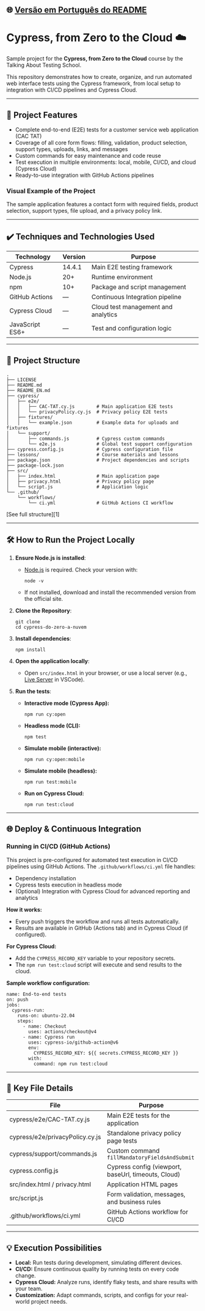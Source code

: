 ## 🌐 [Versão em Português do README](README.md)

# Cypress, from Zero to the Cloud ☁️

Sample project for the **Cypress, from Zero to the Cloud** course by the Talking About Testing School.

This repository demonstrates how to create, organize, and run automated web interface tests using the Cypress framework, from local setup to integration with CI/CD pipelines and Cypress Cloud.

---

## 🔨 Project Features

- Complete end-to-end (E2E) tests for a customer service web application (CAC TAT)
- Coverage of all core form flows: filling, validation, product selection, support types, uploads, links, and messages
- Custom commands for easy maintenance and code reuse
- Test execution in multiple environments: local, mobile, CI/CD, and cloud (Cypress Cloud)
- Ready-to-use integration with GitHub Actions pipelines

### Visual Example of the Project

The sample application features a contact form with required fields, product selection, support types, file upload, and a privacy policy link.



---

## ✔️ Techniques and Technologies Used

| Technology        | Version    | Purpose                              |
|-------------------|------------|--------------------------------------|
| Cypress           | 14.4.1     | Main E2E testing framework           |
| Node.js           | 20+        | Runtime environment                  |
| npm               | 10+        | Package and script management        |
| GitHub Actions    | —          | Continuous Integration pipeline      |
| Cypress Cloud     | —          | Cloud test management and analytics  |
| JavaScript ES6+   | —          | Test and configuration logic         |

---

## 📁 Project Structure

```
.
├── LICENSE
├── README.md
├── README_EN.md
├── cypress/
│   ├── e2e/
│   │   ├── CAC-TAT.cy.js        # Main application E2E tests
│   │   └── privacyPolicy.cy.js  # Privacy policy E2E tests
│   ├── fixtures/
│   │   └── example.json         # Example data for uploads and fixtures
│   └── support/
│       ├── commands.js          # Cypress custom commands
│       └── e2e.js               # Global test support configuration
├── cypress.config.js            # Cypress configuration file
├── lessons/                     # Course materials and lessons
├── package.json                 # Project dependencies and scripts
├── package-lock.json
├── src/
│   ├── index.html               # Main application page
│   ├── privacy.html             # Privacy policy page
│   └── script.js                # Application logic
└── .github/
    └── workflows/
        └── ci.yml               # GitHub Actions CI workflow
```
[See full structure][1]

---

## 🛠️ How to Run the Project Locally

1. **Ensure Node.js is installed**:
   - [Node.js](https://nodejs.org/) is required. Check your version with:
     ```
     node -v
     ```
   - If not installed, download and install the recommended version from the official site.

2. **Clone the Repository**:
   ```
   git clone 
   cd cypress-do-zero-a-nuvem
   ```

3. **Install dependencies**:
   ```
   npm install
   ```

4. **Open the application locally**:
   - Open `src/index.html` in your browser, or use a local server (e.g., [Live Server](https://marketplace.visualstudio.com/items?itemName=ritwickdey.LiveServer) in VSCode).

5. **Run the tests**:

   - **Interactive mode (Cypress App):**
     ```
     npm run cy:open
     ```
   - **Headless mode (CLI):**
     ```
     npm test
     ```
   - **Simulate mobile (interactive):**
     ```
     npm run cy:open:mobile
     ```
   - **Simulate mobile (headless):**
     ```
     npm run test:mobile
     ```
   - **Run on Cypress Cloud:**
     ```
     npm run test:cloud
     ```

---

## 🌐 Deploy & Continuous Integration

### Running in CI/CD (GitHub Actions)

This project is pre-configured for automated test execution in CI/CD pipelines using GitHub Actions. The `.github/workflows/ci.yml` file handles:

- Dependency installation
- Cypress tests execution in headless mode
- (Optional) Integration with Cypress Cloud for advanced reporting and analytics

**How it works:**
- Every push triggers the workflow and runs all tests automatically.
- Results are available in GitHub (Actions tab) and in Cypress Cloud (if configured).

**For Cypress Cloud:**
- Add the `CYPRESS_RECORD_KEY` variable to your repository secrets.
- The `npm run test:cloud` script will execute and send results to the cloud.

**Sample workflow configuration:**
```
name: End-to-end tests
on: push
jobs:
  cypress-run:
    runs-on: ubuntu-22.04
    steps:
      - name: Checkout
        uses: actions/checkout@v4
      - name: Cypress run
        uses: cypress-io/github-action@v6
        env:
          CYPRESS_RECORD_KEY: ${{ secrets.CYPRESS_RECORD_KEY }}
        with:
          command: npm run test:cloud
```

---

## 📄 Key File Details

| File                           | Purpose                                             |
|--------------------------------|-----------------------------------------------------|
| cypress/e2e/CAC-TAT.cy.js      | Main E2E tests for the application                  |
| cypress/e2e/privacyPolicy.cy.js| Standalone privacy policy page tests                |
| cypress/support/commands.js    | Custom command `fillMandatoryFieldsAndSubmit`       |
| cypress.config.js              | Cypress config (viewport, baseUrl, timeouts, Cloud) |
| src/index.html / privacy.html  | Application HTML pages                              |
| src/script.js                  | Form validation, messages, and business rules       |
| .github/workflows/ci.yml       | GitHub Actions workflow for CI/CD                   |

---

## 💡 Execution Possibilities

- **Local:** Run tests during development, simulating different devices.
- **CI/CD:** Ensure continuous quality by running tests on every code change.
- **Cypress Cloud:** Analyze runs, identify flaky tests, and share results with your team.
- **Customization:** Adapt commands, scripts, and configs for your real-world project needs.
